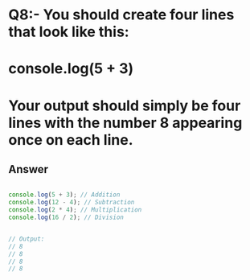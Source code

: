 # Q8:- You should create four lines that look like this:

# console.log(5 + 3)

# Your output should simply be four lines with the number 8 appearing once on each line.




## Answer 
```typescript

console.log(5 + 3); // Addition
console.log(12 - 4); // Subtraction
console.log(2 * 4); // Multiplication
console.log(16 / 2); // Division


// Output:
// 8
// 8
// 8
// 8

```

